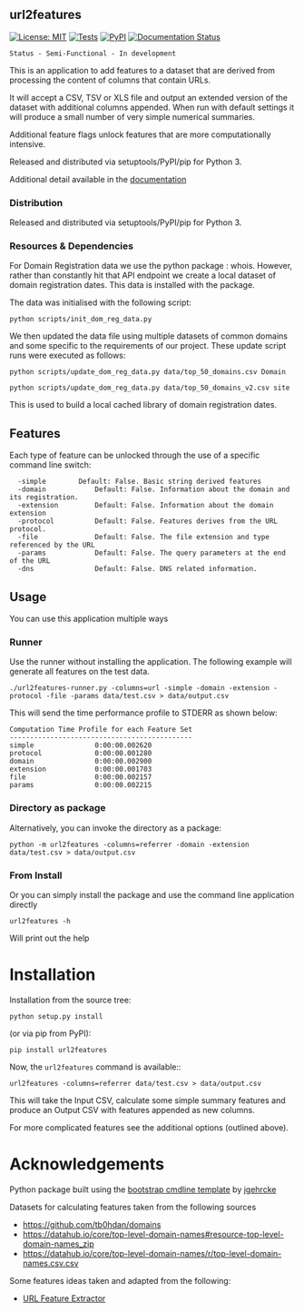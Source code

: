 url2features
----------

[![License: MIT](https://img.shields.io/badge/License-MIT-yellow.svg)](https://opensource.org/licenses/MIT)
[![Tests](https://github.com/getting-data-science-done/url2features/actions/workflows/python-package.yml/badge.svg)](https://github.com/getting-data-science-done/url2features/actions/workflows/python-package.yml)
[![PyPI](https://img.shields.io/pypi/v/url2features.svg)](https://pypi.org/project/url2features)
[![Documentation Status](https://readthedocs.org/projects/url2features/badge/?version=latest)](https://url2features.readthedocs.io/en/latest/?badge=latest)

```
Status - Semi-Functional - In development
```

This is an application to add features to a dataset that are derived from processing
the content of columns that contain URLs.

It will accept a CSV, TSV or XLS file and output an extended version of
the dataset with additional columns appended. When run with default settings
it will produce a small number of very simple numerical summaries. 

Additional feature flags unlock features that are more computationally intensive.

Released and distributed via setuptools/PyPI/pip for Python 3.

Additional detail available in the [documentation](https://url2features.readthedocs.io)

### Distribution

Released and distributed via setuptools/PyPI/pip for Python 3.

### Resources & Dependencies

For Domain Registration data we use the python package : whois.
However, rather than constantly hit that API endpoint we create a local dataset
of domain registration dates. This data is installed with the package.

The data was initialised with the following script:
```
python scripts/init_dom_reg_data.py
```

We then updated the data file using multiple datasets of common
domains and some specific to the requirements of our project.
These update script runs were executed as follows:
```
python scripts/update_dom_reg_data.py data/top_50_domains.csv Domain
```

```
python scripts/update_dom_reg_data.py data/top_50_domains_v2.csv site
```


This is used to build a local cached library of domain registration dates. 

## Features

Each type of feature can be unlocked through the use of a specific command line switch:

```
  -simple	     Default: False. Basic string derived features
  -domain            Default: False. Information about the domain and its registration.
  -extension         Default: False. Information about the domain extension
  -protocol          Default: False. Features derives from the URL protocol.
  -file              Default: False. The file extension and type referenced by the URL
  -params            Default: False. The query parameters at the end of the URL
  -dns               Default: False. DNS related information.
```

## Usage

You can use this application multiple ways

### Runner

Use the runner without installing the application. 
The following example will generate all features on the test data.

```
./url2features-runner.py -columns=url -simple -domain -extension -protocol -file -params data/test.csv > data/output.csv
```

This will send the time performance profile to STDERR as shown below:
```
Computation Time Profile for each Feature Set
---------------------------------------------
simple               0:00:00.002620
protocol             0:00:00.001280
domain               0:00:00.002900
extension            0:00:00.001703
file                 0:00:00.002157
params               0:00:00.002215
```

### Directory as package 

Alternatively, you can invoke the directory as a package:
 
```
python -m url2features -columns=referrer -domain -extension data/test.csv > data/output.csv
```

### From Install

Or you can simply install the package and use the command line application directly

```
url2features -h
```
Will print out the help


# Installation
Installation from the source tree:

```
python setup.py install
```

(or via pip from PyPI):

```
pip install url2features
```

Now, the ``url2features`` command is available::

```
url2features -columns=referrer data/test.csv > data/output.csv
```

This will take the Input CSV, calculate some simple summary features and 
produce an Output CSV with features appended as new columns.

For more complicated features see the additional options (outlined above).

# Acknowledgements

Python package built using the
[bootstrap cmdline template](https://github.com/jgehrcke/python-cmdline-bootstrap)
 by [jgehrcke](https://github.com/jgehrcke)

Datasets for calculating features taken from the following sources 
* https://github.com/tb0hdan/domains
* https://datahub.io/core/top-level-domain-names#resource-top-level-domain-names_zip
* https://datahub.io/core/top-level-domain-names/r/top-level-domain-names.csv.csv
 
Some features ideas taken and adapted from the following:

* [URL Feature Extractor](https://github.com/lucasayres/url-feature-extractor)




